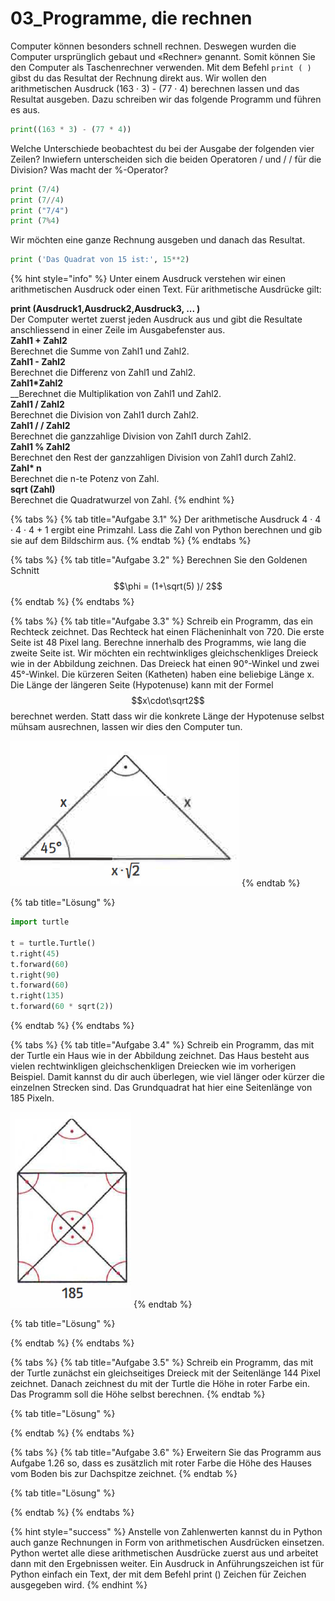 # 03\_Programme, die rechnen

Computer können besonders schnell rechnen. Deswegen wurden die Computer ursprünglich gebaut und «Rechner» genannt. Somit können Sie den Computer als Taschenrechner verwenden. Mit dem Befehl `print ( )` gibst du das Resultat der Rechnung direkt aus. Wir wollen den arithmetischen Ausdruck \(163 · 3\) - \(77 · 4\) berechnen lassen und das Resultat ausgeben. Dazu schreiben wir das folgende Programm und führen es aus.

```python
print((163 * 3) - (77 * 4))
```

Welche Unterschiede beobachtest du bei der Ausgabe der folgenden vier Zeilen? Inwiefern unterscheiden sich die beiden Operatoren / und / / für die Division? Was macht der %-Operator?

```python
print (7/4)
print (7//4)
print ("7/4")
print (7%4)
```

Wir möchten eine ganze Rechnung ausgeben und danach das Resultat.

```python
print ('Das Quadrat von 15 ist:', 15**2)
```

{% hint style="info" %}
Unter einem Ausdruck verstehen wir einen arithmetischen Ausdruck oder einen Text. Für arithmetische Ausdrücke gilt:

**print \(Ausdruck1,Ausdruck2,Ausdruck3, ... \)**  
Der Computer wertet zuerst jeden Ausdruck aus und gibt die Resultate anschliessend in einer Zeile im Ausgabefenster aus.  
**Zahl1 + Zahl2**  
Berechnet die Summe von Zahl1 und Zahl2.  
**Zahl1 - Zahl2**  
Berechnet die Differenz von Zahl1 und Zahl2.  
**Zahl1\*Zahl2**  
__Berechnet die Multiplikation von Zahl1 und Zahl2.  
**Zahl1 / Zahl2**   
Berechnet die Division von Zahl1 durch Zahl2.  
**Zahl1 / / Zahl2**  
Berechnet die ganzzahlige Division von Zahl1 durch Zahl2.  
**Zahl1 % Zahl2**  
Berechnet den Rest der ganzzahligen Division von Zahl1 durch Zahl2.  
**Zahl\* n**  
Berechnet die n-te Potenz von Zahl.  
**sqrt \(Zahl\)**  
Berechnet die Quadratwurzel von Zahl.
{% endhint %}

{% tabs %}
{% tab title="Aufgabe 3.1" %}
Der arithmetische Ausdruck 4 · 4 · 4 · 4 + 1 ergibt eine Primzahl. Lass die Zahl von Python berechnen und gib sie auf dem Bildschirm aus.
{% endtab %}
{% endtabs %}

{% tabs %}
{% tab title="Aufgabe 3.2" %}
Berechnen Sie den Goldenen Schnitt $$\phi = (1+\sqrt(5) )/ 2$$ 
{% endtab %}
{% endtabs %}

{% tabs %}
{% tab title="Aufgabe 3.3" %}
Schreib ein Programm, das ein Rechteck zeichnet. Das Rechteck hat einen Flächeninhalt von 720. Die erste Seite ist 48 Pixel lang. Berechne innerhalb des Programms, wie lang die zweite Seite ist. Wir möchten ein rechtwinkliges gleichschenkliges Dreieck wie in der Abbildung zeichnen. Das Dreieck hat einen 90°-Winkel und zwei 45°-Winkel. Die kürzeren Seiten \(Katheten\) haben eine beliebige Länge x. Die Länge der längeren Seite \(Hypotenuse\) kann mit der Formel $$x\cdot\sqrt2$$ berechnet werden. Statt dass wir die konkrete Länge der Hypotenuse selbst mühsam ausrechnen, lassen wir dies den Computer tun.  


![Gleichschenkliges Dreieck](../../.gitbook/assets/grafik%20%2830%29.png)
{% endtab %}

{% tab title="Lösung" %}
```python
import turtle

t = turtle.Turtle()
t.right(45)
t.forward(60)
t.right(90)
t.forward(60)
t.right(135)
t.forward(60 * sqrt(2))
```
{% endtab %}
{% endtabs %}

{% tabs %}
{% tab title="Aufgabe 3.4" %}
Schreib ein Programm, das mit der Turtle ein Haus wie in der Abbildung zeichnet. Das Haus besteht aus vielen rechtwinkligen gleichschenkligen Drei­ecken wie im vorherigen Beispiel. Damit kannst du dir auch überlegen, wie viel länger oder kürzer die einzelnen Strecken sind. Das Grundquadrat hat hier eine Seiten­länge von 185 Pixeln.  


![](../../.gitbook/assets/grafik%20%2831%29.png)
{% endtab %}

{% tab title="Lösung" %}

{% endtab %}
{% endtabs %}

{% tabs %}
{% tab title="Aufgabe 3.5" %}
Schreib ein Programm, das mit der Turtle zunächst ein gleichseitiges Dreieck mit der Seitenlänge 144 Pixel zeichnet. Danach zeichnest du mit der Turtle die Höhe in roter Farbe ein. Das Programm soll die Höhe selbst berechnen.
{% endtab %}

{% tab title="Lösung" %}

{% endtab %}
{% endtabs %}

{% tabs %}
{% tab title="Aufgabe 3.6" %}
Erweitern Sie das Programm aus Aufgabe 1.26 so, dass es zusätzlich mit roter Farbe die Höhe des Hauses vom Boden bis zur Dachspitze zeichnet.
{% endtab %}

{% tab title="Lösung" %}

{% endtab %}
{% endtabs %}

{% hint style="success" %}
Anstelle von Zahlenwerten kannst du in Python auch ganze Rechnungen in Form von arithmetischen Ausdrücken einsetzen. Python wertet alle diese arithmetischen Ausdrücke zuerst aus und arbeitet dann mit den Ergebnissen weiter. Ein Ausdruck in Anführungszeichen ist für Python einfach ein Text, der mit dem Befehl print \(\) Zeichen für Zeichen ausgegeben wird.
{% endhint %}

